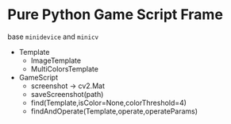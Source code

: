# Pure Python Game Script Frame
base `minidevice` and `minicv`
- Template
    - ImageTemplate
    - MultiColorsTemplate
- GameScript
    - screenshot -> cv2.Mat
    - saveScreenshot(path) 
    - find(Template,isColor=None,colorThreshold=4)
    - findAndOperate(Template,operate,operateParams)